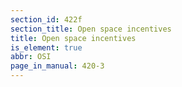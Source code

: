 ```yaml
---
section_id: 422f
section_title: Open space incentives
title: Open space incentives
is_element: true
abbr: OSI
page_in_manual: 420-3
---
```

